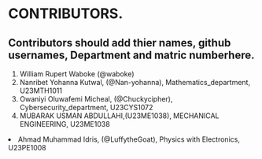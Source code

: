 # CONTRIBUTORS.
## Contributors should add thier names, github usernames, Department and matric numberhere.
<ol>
<li>William Rupert Waboke (@waboke)
<li>Nanribet Yohanna Kutwal, (@Nan-yohanna), Mathematics_department, U23MTH1011</li>
<li>Owaniyi Oluwafemi Micheal, (@Chuckycipher), Cybersecurity_department, U23CYS1072</li>
<li>MUBARAK USMAN ABDULLAHI,(U23ME1038), MECHANICAL ENGINEERING, U23ME1038</li>
</ol>
<li>Ahmad Muhammad Idris, (@LuffytheGoat), Physics with Electronics, U23PE1008</li>
